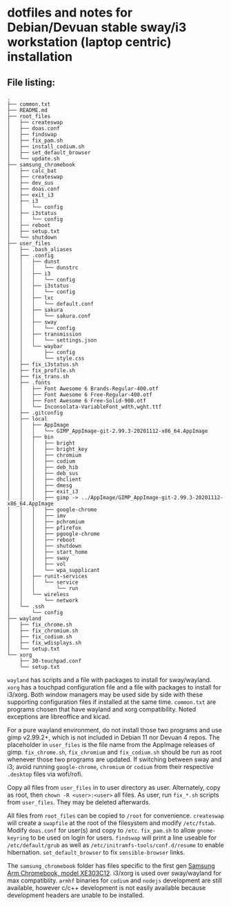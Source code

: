 # dotfiles and notes for Debian/Devuan stable sway/i3 workstation (laptop centric) installation

## File listing:
```
.
├── common.txt
├── README.md
├── root_files
│   ├── createswap
│   ├── doas.conf
│   ├── findswap
│   ├── fix_pam.sh
│   ├── install_codium.sh
│   ├── set_default_browser
│   └── update.sh
├── samsung_chromebook
│   ├── calc_bat
│   ├── createswap
│   ├── dev_sus
│   ├── doas.conf
│   ├── exit_i3
│   ├── i3
│   │   └── config
│   ├── i3status
│   │   └── config
│   ├── reboot
│   ├── setup.txt
│   └── shutdown
├── user_files
│   ├── .bash_aliases
│   ├── .config
│   │   ├── dunst
│   │   │   └── dunstrc
│   │   ├── i3
│   │   │   └── config
│   │   ├── i3status
│   │   │   └── config
│   │   ├── lxc
│   │   │   └── default.conf
│   │   ├── sakura
│   │   │   └── sakura.conf
│   │   ├── sway
│   │   │   └── config
│   │   ├── transmission
│   │   │   └── settings.json
│   │   └── waybar
│   │       ├── config
│   │       └── style.css
│   ├── fix_i3status.sh
│   ├── fix_profile.sh
│   ├── fix_trans.sh
│   ├── .fonts
│   │   ├── Font Awesome 6 Brands-Regular-400.otf
│   │   ├── Font Awesome 6 Free-Regular-400.otf
│   │   ├── Font Awesome 6 Free-Solid-900.otf
│   │   └── Inconsolata-VariableFont_wdth,wght.ttf
│   ├── .gitconfig
│   ├── local
│   │   ├── AppImage
│   │   │   └── GIMP_AppImage-git-2.99.3-20201112-x86_64.AppImage
│   │   ├── bin
│   │   │   ├── bright
│   │   │   ├── bright_key
│   │   │   ├── chromium
│   │   │   ├── codium
│   │   │   ├── deb_hib
│   │   │   ├── deb_sus
│   │   │   ├── dhclient
│   │   │   ├── dmesg
│   │   │   ├── exit_i3
│   │   │   ├── gimp -> ../AppImage/GIMP_AppImage-git-2.99.3-20201112-x86_64.AppImage
│   │   │   ├── google-chrome
│   │   │   ├── imv
│   │   │   ├── pchromium
│   │   │   ├── pfirefox
│   │   │   ├── pgoogle-chrome
│   │   │   ├── reboot
│   │   │   ├── shutdown
│   │   │   ├── start_home
│   │   │   ├── sway
│   │   │   ├── vol
│   │   │   └── wpa_supplicant
│   │   ├── runit-services
│   │   │   └── service
│   │   │       └── run
│   │   └── wireless
│   │       └── network
│   └── .ssh
│       └── config
├── wayland
│   ├── fix_chrome.sh
│   ├── fix_chromium.sh
│   ├── fix_codium.sh
│   ├── fix_wdisplays.sh
│   └── setup.txt
└── xorg
    ├── 30-touchpad.conf
    └── setup.txt
```

`wayland` has scripts and a file with packages to install for sway/wayland.  `xorg` has a touchpad configuration file and a file with packages to install for i3/xorg.  Both window managers may be used side by side with these supporting configuration files if installed at the same time.  `common.txt` are programs chosen that have wayland and xorg compatibility.  Noted exceptions are libreoffice and kicad.

For a pure wayland environment, do not install those two programs and use gimp v2.99.2+, which is not included in Debian 11 nor Devuan 4 repos.  The placeholder in `user_files` is the file name from the AppImage releases of gimp.  `fix_chrome.sh`, `fix_chromium` and `fix_codium.sh` should be run as root whenever those two programs are updated.  If switching between sway and i3; avoid running `google-chrome`, `chromium` or `codium` from their respective `.desktop` files via wofi/rofi.

Copy all files from `user_files` in to user directory as user.  Alternately, copy as root, then `chown -R <user>:<user>` all files.  As user, run `fix_*.sh` scripts from `user_files`.  They may be deleted afterwards.

All files from `root_files` can be copied to `/root` for convenience.  `createswap` will create a `swapfile` at the root of the filesystem and modify `/etc/fstab`.  Modify `doas.conf` for user(s) and copy to `/etc`. `fix_pam.sh` to allow `gnome-keyring` to be used on login for users.  `findswap` will print a line useable for `/etc/default/grub` as well as `/etc/initramfs-tools/conf.d/resume` to enable hibernation. `set_default_browser` to fix `sensible-browser` links.

The `samsung_chromebook` folder has files specific to the first gen [Samsung Arm Chromebook, model XE303C12](https://www.samsung.com/us/business/support/owners/product/chromebook-xe303c12/).  i3/xorg is used over sway/wayland for max compatiblity.  `armhf` binaries for `codium` and `nodejs` development are still available, however c/c++ development is not easily available because development headers are unable to be installed.